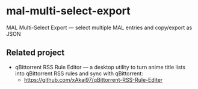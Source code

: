 # mal-multi-select-export
MAL Multi-Select Export — select multiple MAL entries and copy/export as JSON

## Related project

- qBittorrent RSS Rule Editor — a desktop utility to turn anime title lists into qBittorrent RSS rules and sync with qBittorrent:
	- https://github.com/xAkai97/qBittorrent-RSS-Rule-Editer

